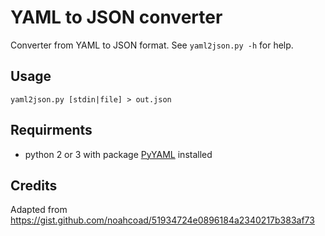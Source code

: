 YAML to JSON converter
======================

Converter from YAML to JSON format. See `yaml2json.py -h` for help.

Usage
-----

```
yaml2json.py [stdin|file] > out.json 
```

Requirments
-----------

* python 2 or 3 with package [PyYAML](http://pyyaml.org/wiki/PyYAML) installed

Credits
-------

Adapted from https://gist.github.com/noahcoad/51934724e0896184a2340217b383af73 
